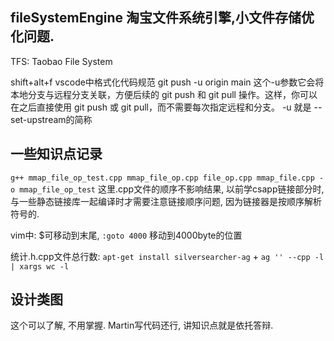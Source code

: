 ## fileSystemEngine  淘宝文件系统引擎,小文件存储优化问题.
TFS: Taobao File System


shift+alt+f vscode中格式化代码规范
git push -u origin main 这个-u参数它会将本地分支与远程分支关联，方便后续的 git push 和 git pull 操作。这样，你可以在之后直接使用 git push 或 git pull，而不需要每次指定远程和分支。
-u 就是 --set-upstream的简称

## 一些知识点记录
`g++ mmap_file_op_test.cpp mmap_file_op.cpp file_op.cpp mmap_file.cpp -o mmap_file_op_test`
这里.cpp文件的顺序不影响结果, 以前学csapp链接部分时, 与一些静态链接库一起编译时才需要注意链接顺序问题, 因为链接器是按顺序解析符号的.

vim中: $可移动到末尾, `:goto 4000` 移动到4000byte的位置

统计.h.cpp文件总行数: `apt-get install silversearcher-ag` + `ag '' --cpp -l | xargs wc -l`

## 设计类图
这个可以了解, 不用掌握. Martin写代码还行, 讲知识点就是依托答辩.
